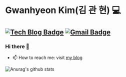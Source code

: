 # Gwanhyeon Kim(김 관 현) 💻
[![Tech Blog Badge](http://img.shields.io/badge/-Tech%20blog-black?style=flat-square&logo=github&link=https://gwanhyeon.github.io/)](https://gwanhyeon.github.io/)
[![Gmail Badge](https://img.shields.io/badge/Gmail-d14836?style=flat-square&logo=Gmail&logoColor=white&link=mailto:kgh940525@gmail.com)](mailto:kgh940525@gmail.com)
---
### Hi there 👋
- 📫 How to reach me: visit [my blog](https://gwanhyeon.github.io/)

![Anurag's github stats](https://github-readme-stats.vercel.app/api?username=gwanhyeon&show_icons=true&theme=radical)
